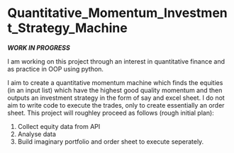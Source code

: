# Quantitative_Momentum_Investment_Strategy_Machine
***WORK IN PROGRESS***

I am working on this project through an interest in quantitative finance and as practice in OOP using python.

I aim to create a quantitative momentum machine which finds the equities (in an input list) which have the highest good quality momentum and then outputs
an investment strategy in the form of say and excel sheet. I do not aim to write code to execute the trades, only to create essentially an order sheet.
This project will roughley proceed as follows (rough initial plan):

1. Collect equity data from API 
2. Analyse data
3. Build imaginary portfolio and order sheet to execute seperately. 

